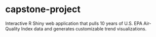 # capstone-project
Interactive R Shiny web application that pulls 10 years of U.S. EPA Air-Quality Index data and generates customizable trend visualizations.
